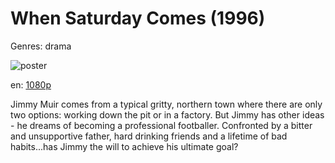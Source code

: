 # When Saturday Comes (1996)

Genres: drama

![poster](http://image.tmdb.org/t/p/w500/dbGW26e5T8Uki9z37gTZ5iuXXSz.jpg)

en:
  [1080p](magnet:?xt=urn:btih:e35390f0e081e08ff9f2e5dcc3cbb1fe8133065b&dn=When+Saturday+Comes+%281996%29+1080p+BrRip+x264+-+YIFY&tr=udp%3A%2F%2Ftracker.openbittorrent.com%3A80%2Fannounce&tr=udp%3A%2F%2Fglotorrents.pw%3A6969%2Fannounce&tr=udp%3A%2F%2Ftracker.openbittorrent.com%3A80%2Fannounce&tr=udp%3A%2F%2Ftracker.opentrackr.org%3A1337%2Fannounce&tr=udp%3A%2F%2Fzer0day.to%3A1337%2Fannounce&tr=udp%3A%2F%2Ftracker.coppersurfer.tk%3A6969%2Fannounce)
  


Jimmy Muir comes from a typical gritty, northern town where there are only two options: working down the pit or in a factory. But Jimmy has other ideas - he dreams of becoming a professional footballer. Confronted by a bitter and unsupportive father, hard drinking friends and a lifetime of bad habits...has Jimmy the will to achieve his ultimate goal?